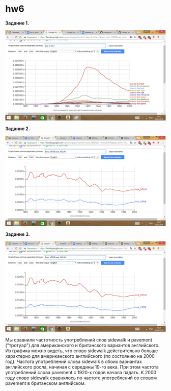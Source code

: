 # hw6

**Задание 1.**

![alt text](https://github.com/AnnLap/hw6/blob/master/duetothe.png)

**Задание 2.**

![alt text](https://github.com/AnnLap/hw6/blob/master/love.png)

**Задание 3.**

![alt text](https://github.com/AnnLap/hw6/blob/master/love.png)

Мы сравнили частотность употреблений слов sidewalk и pavement ("тротуар") для американского и британского вариантов английского. Из графика можно видеть, что слово sidewalk действительно больше характерно для американского английского (по состоянию на 2000 год). Частота употреблений слова sidewalk в обоих вариантах английского росла, начиная с середины 19-го века. При этом частота употреблений слова pavement с 1920-х годов начала падать. К 2000 году слово sidewalk сравнялось по частоте употреблений со словом pavement в британском английском.
